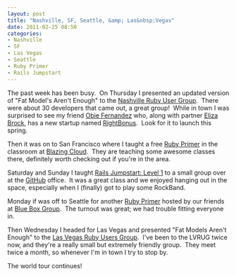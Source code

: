 ```yaml
---
layout: post
title: "Nashville, SF, Seattle, &amp; Las&nbsp;Vegas"
date: 2011-02-25 08:50
categories:
- Nashville
- SF
- Las Vegas
- Seattle
- Ruby Primer
- Rails Jumpstart
---
```


The past week has been busy. &nbsp;On Thursday I presented an updated version of "Fat Model's Aren't Enough" to the <a title="Nashville Ruby User Group" target="_blank" href="http://www.meetup.com/nashvillerails/">Nashville Ruby User Group</a>. &nbsp;There were about 30 developers that came out, a great group! &nbsp;While in town I was surprised to see my friend <a target="_blank" href="http://obiefernandez.com/">Obie Fernandez</a> who, along with partner <a title="Eliza Brock" target="_blank" href="http://elizabrock.com/">Eliza Brock</a>, has a new startup named <a target="_blank" href="http://rightbonus.com/">RightBonus</a>. &nbsp;Look for it to launch this spring.

Then it was on to San Francisco where I taught a free <a target="_blank" href="http://jumpstartlab.com/courses/ruby">Ruby Primer</a> in the classroom at <a target="_blank" href="http://blazingcloud.net/">Blazing Cloud</a>. &nbsp;They are teaching some awesome classes there, definitely worth checking out if you're in the area. &nbsp;

Saturday and Sunday I taught <a target="_blank" href="http://jumpstartlab.com/courses/rails">Rails Jumpstart: Level 1</a> to a small group over at the <a target="_blank" href="https://github.com/">GitHub</a> office. &nbsp;It was a great class and we enjoyed hanging out in the space, especially when I (finally) got to play some RockBand.

Monday if was off to Seattle for another <a target="_blank" href="http://jumpstartlab.com/courses/ruby">Ruby Primer</a> hosted by our friends at <a target="_blank" href="http://www.bluebox.net/">Blue Box Group</a>. &nbsp;The turnout was great; we had trouble fitting everyone in.

Then Wednesday I headed for Las Vegas and presented "Fat Models Aren't Enough" to the <a target="_blank" href="http://www.meetup.com/las-vegas-ruby-on-rails/">Las Vegas Ruby Users Group</a>. &nbsp;I've been to the LVRUG twice now, and they're a really small but extremely friendly group. &nbsp;They meet twice a month, so whenever I'm in town I try to stop by.

The world tour continues!
